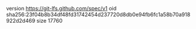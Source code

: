 version https://git-lfs.github.com/spec/v1
oid sha256:23f04b8b34df48fd31742454d237720d8db0e94fb6fc1a58b70a918922d2d469
size 17760
